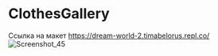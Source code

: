 # ClothesGallery
Ссылка на макет
https://dream-world-2.timabelorus.repl.co/
![Screenshot_45](https://user-images.githubusercontent.com/69408031/232051604-5d1144c3-8f6f-4447-98b6-9f4a717e51a9.png)

